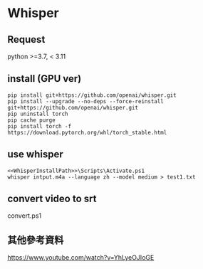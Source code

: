 # Whisper

## Request
python  >=3.7, < 3.11

## install (GPU ver)
```
pip install git+https://github.com/openai/whisper.git 
pip install --upgrade --no-deps --force-reinstall git+https://github.com/openai/whisper.git
pip uninstall torch
pip cache purge
pip install torch -f https://download.pytorch.org/whl/torch_stable.html
```

## use whisper
```
<<WhisperInstallPath>>\Scripts\Activate.ps1
whisper intput.m4a --language zh --model medium > test1.txt
```

## convert video to srt
convert.ps1

## 其他參考資料
https://www.youtube.com/watch?v=YhLyeOJIoGE
